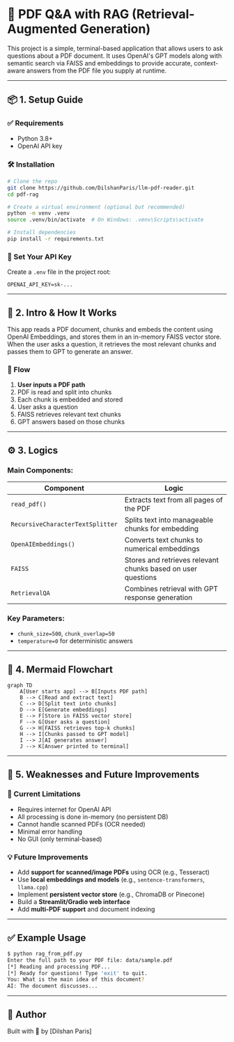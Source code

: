 # 🧠 PDF Q&A with RAG (Retrieval-Augmented Generation)

This project is a simple, terminal-based application that allows users to ask questions about a PDF document. It uses OpenAI's GPT models along with semantic search via FAISS and embeddings to provide accurate, context-aware answers from the PDF file you supply at runtime.

---

## 📦 1. Setup Guide

### ✅ Requirements

- Python 3.8+
- OpenAI API key

### 🛠️ Installation

```bash
# Clone the repo
git clone https://github.com/DilshanParis/llm-pdf-reader.git
cd pdf-rag

# Create a virtual environment (optional but recommended)
python -m venv .venv
source .venv/bin/activate  # On Windows: .venv\Scripts\activate

# Install dependencies
pip install -r requirements.txt
```

### 🔐 Set Your API Key

Create a `.env` file in the project root:

```
OPENAI_API_KEY=sk-...
```

---

## 📘 2. Intro & How It Works

This app reads a PDF document, chunks and embeds the content using OpenAI Embeddings, and stores them in an in-memory FAISS vector store. When the user asks a question, it retrieves the most relevant chunks and passes them to GPT to generate an answer.

### 🔁 Flow

1. **User inputs a PDF path**
2. PDF is read and split into chunks
3. Each chunk is embedded and stored
4. User asks a question
5. FAISS retrieves relevant text chunks
6. GPT answers based on those chunks

---

## ⚙️ 3. Logics

### Main Components:

| Component                        | Logic                                                        |
| -------------------------------- | ------------------------------------------------------------ |
| `read_pdf()`                     | Extracts text from all pages of the PDF                      |
| `RecursiveCharacterTextSplitter` | Splits text into manageable chunks for embedding             |
| `OpenAIEmbeddings()`             | Converts text chunks to numerical embeddings                 |
| `FAISS`                          | Stores and retrieves relevant chunks based on user questions |
| `RetrievalQA`                    | Combines retrieval with GPT response generation              |

### Key Parameters:

- `chunk_size=500`, `chunk_overlap=50`
- `temperature=0` for deterministic answers

---

## 🔁 4. Mermaid Flowchart

```mermaid
graph TD
    A[User starts app] --> B[Inputs PDF path]
    B --> C[Read and extract text]
    C --> D[Split text into chunks]
    D --> E[Generate embeddings]
    E --> F[Store in FAISS vector store]
    F --> G[User asks a question]
    G --> H[FAISS retrieves top-k chunks]
    H --> I[Chunks passed to GPT model]
    I --> J[AI generates answer]
    J --> K[Answer printed to terminal]
```

---

## 🧩 5. Weaknesses and Future Improvements

### 🚫 Current Limitations

- Requires internet for OpenAI API
- All processing is done in-memory (no persistent DB)
- Cannot handle scanned PDFs (OCR needed)
- Minimal error handling
- No GUI (only terminal-based)

### 💡 Future Improvements

- Add **support for scanned/image PDFs** using OCR (e.g., Tesseract)
- Use **local embeddings and models** (e.g., `sentence-transformers`, `llama.cpp`)
- Implement **persistent vector store** (e.g., ChromaDB or Pinecone)
- Build a **Streamlit/Gradio web interface**
- Add **multi-PDF support** and document indexing

---

## ✅ Example Usage

```bash
$ python rag_from_pdf.py
Enter the full path to your PDF file: data/sample.pdf
[*] Reading and processing PDF...
[*] Ready for questions! Type 'exit' to quit.
You: What is the main idea of this document?
AI: The document discusses...
```

---

## 👤 Author

Built with 💬 by [Dilshan Paris]
